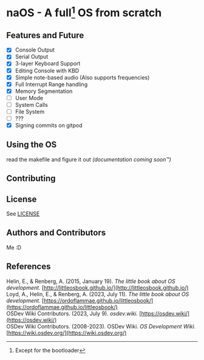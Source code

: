 # naOS - A full[^1] OS from scratch

## Features and Future

- [x] Console Output 
- [x] Serial Output
- [x] 3-layer Keyboard Support
- [x] Editing Console with KBD
- [x] Simple note-based audio (Also supports frequencies)
- [x] Full Interrupt Range handling
- [x] Memory Segmentation
- [ ] User Mode
- [ ] System Calls
- [ ] File System
- [ ] ???
- [x] Signing commits on gitpod

## Using the OS
read the makefile and figure it out *(documentation coming soon:tm:)*

## Contributing

## License
See [LICENSE](LICENSE)

## Authors and Contributors
Me :D

## References
Helin, E., & Renberg, A. (2015, January 19). *The little book about OS development.* [http://littleosbook.github.io/](http://littleosbook.github.io/) \
Loyd, A., Helin, E., & Renberg, A. (2023, July 11). *The little book about OS development.* [https://ordoflammae.github.io/littleosbook/](https://ordoflammae.github.io/littleosbook/) \
OSDev Wiki Contributors. (2023, July 9). *osdev.wiki.* [https://osdev.wiki/](https://osdev.wiki/) \
OSDev Wiki Contributors. (2008-2023). OSDev Wiki. *OS Development Wiki.* [https://wiki.osdev.org/](https://wiki.osdev.org/)

[^1]: Except for the bootloader
